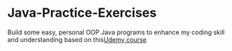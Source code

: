 # Java-Practice-Exercises
Build some easy, personal OOP Java programs to enhance my coding skill and understanding based on this[Udemy course](https://www.udemy.com/course/practice-java-by-building-projects/)
